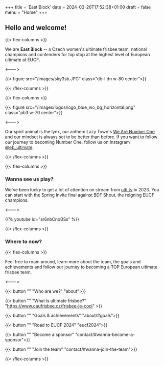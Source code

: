 +++
title = 'East Block'
date = 2024-03-20T17:52:38+01:00
draft = false
menu = "Home"
+++

## Hello and welcome!

{{< flex-columns >}}

We are **East Block** -- a Czech women's ultimate frisbee team, national champions and contenders for top stop at the highest level of European ultimate at EUCF.

<--->

{{< figure src="/images/sky3sb.JPG" class="db-l dn w-80 center">}}

{{< /flex-columns >}}

{{< flex-columns >}}

{{< figure src="/images/logos/logo_blue_wo_bg_horizontal.png" class="pb3 w-70 center">}}

<--->

Our spirit animal is the lynx, our anthem Lazy Town's [We Are Number One](https://www.youtube.com/watch?v=PfYnvDL0Qcw) and our mindset is always set to be better than before. If you want to follow our journey to becoming Number One, follow us on Instagram [@eb_ultimate](https://www.instagram.com/eb_ultimate).

{{< /flex-columns >}}

{{< flex-columns >}}

### Wanna see us play?

We've been lucky to get a lot of attention on stream from [ulti.tv](https://ulti.tv/) in 2023. You can start with the Spring Invite final against BDF Shout, the reigning EUCF champions.

<--->
    
{{% youtube id="sr6nbCnoBSs" %}}

{{< /flex-columns >}}

### Where to now?

{{< flex-columns >}}

Feel free to roam around, learn more about the team, the goals and achievements and follow our journey to becoming a TOP European ultimate frisbee team.

<--->

{{< button "" "Who are we?" "about">}}

{{< button "" "What is ultimate frisbee?" "https://www.caufrisbee.cz/frisbee-je-cool" >}}

{{< button "" "Goals & achievements" "about/#goals">}}

{{< button "" "Road to EUCF 2024" "eucf2024">}}

{{< button "" "Become a sponsor" "contact/#wanna-become-a-sponsor">}}

{{< button "" "Join the team" "contact/#wanna-join-the-team">}}

{{< /flex-columns >}}

<!-- Do you know we're the Czech national champions of 2023? Look at the finals against 3SB where we've secured the gold medal.

{{< youtube QD16Ykfc5HE >}} -->